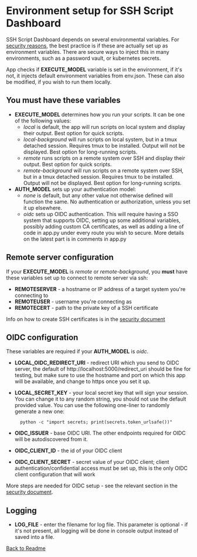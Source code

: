 # Environment setup for SSH Script Dashboard

SSH Script Dashboard depends on several environmental variables. For [security reasons](security.md), the best practice is if these are actually set up as environment variables. There are secure ways to inject this in many environments, such as a password vault, or kubernetes secrets.

App checks if **EXECUTE_MODEL** variable is set in the environment, if it's not, it injects default environment variables from env.json. These can also be modified, if you wish to run them locally.

## You must have these variables

* **EXECUTE_MODEL** determines how you run your scripts. It can be one of the following values:
    * *local* is default, the app will run scripts on local system and display their output. Best option for quick scripts.
    * *local-background* will run scripts on local system, but in a tmux detached session. Requires tmux to be installed. Output will not be displayed. Best option for long-running scripts.
    * *remote* runs scripts on a remote system over SSH and display their output. Best option for quick scripts.
    * *remote-background* will run scripts on a remote system over SSH, but in a tmux detached session. Requires tmux to be installed. Output will not be displayed. Best option for long-running scripts.
* **AUTH_MODEL** sets up your authentication model:
    * *none* is default, but any other value not otherwise defined will function the same. No authentication or authorization, unless you set it up elsewhere.
    * *oidc* sets up OIDC authentication. This will require having a SSO system that supports OIDC, setting up some additional variables, possibly adding custom CA certificates, as well as adding a line of code in app.py under every route you wish to secure. More details on the latest part is in comments in app.py

## Remote server configuration

If your **EXECUTE_MODEL** is *remote* or *remote-background*, you **must** have these variables set up to connect to remote server via ssh:

* **REMOTESERVER** - a hostname or IP address of a target system you're connecting to
* **REMOTEUSER** - username you're connecting as
* **REMOTECERT** - path to the private key of a SSH certificate

Info on how to create SSH certificates is in the [security document](security.md)

## OIDC configuration

These variables are required if your **AUTH_MODEL** is *oidc*.

* **LOCAL_OIDC_REDIRECT_URI** - redirect URI which you send to OIDC server, the default of http://localhost:5000/redirect_uri should be fine for testing, but make sure to use the hostname and port on which this app will be available, and change to https once you set it up.
* **LOCAL_SECRET_KEY** - your local secret key that will sign your session. You can change it to any random string, you should not use the default provided value. You can use the following one-liner to randomly generate a new one:

        python -c "import secrets; print(secrets.token_urlsafe())"

* **OIDC_ISSUER** - base OIDC URI. The other endpoints required for OIDC will be autodiscovered from it.
* **OIDC_CLIENT_ID** - the id of your OIDC client
* **OIDC_CLIENT_SECRET** - secret value of your OIDC client; client authentication/confidential access must be set up, this is the only OIDC client configuration that will work

More steps are needed for OIDC setup - see the relevant section in the [security document](security.md).


## Logging

* **LOG_FILE** - enter the filename for log file. This parameter is optional - if it's not present, all logging will be done in console output instead of saved into a file.

[Back to Readme](../README.md)